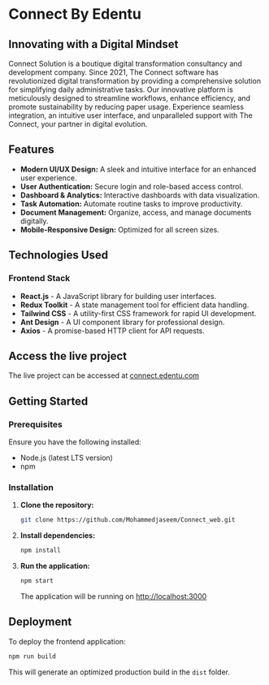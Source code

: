 # Connect By Edentu

## Innovating with a Digital Mindset

Connect Solution is a boutique digital transformation consultancy and development company. Since 2021, The Connect software has revolutionized digital transformation by providing a comprehensive solution for simplifying daily administrative tasks. Our innovative platform is meticulously designed to streamline workflows, enhance efficiency, and promote sustainability by reducing paper usage. Experience seamless integration, an intuitive user interface, and unparalleled support with The Connect, your partner in digital evolution.

## Features

- **Modern UI/UX Design:** A sleek and intuitive interface for an enhanced user experience.
- **User Authentication:** Secure login and role-based access control.
- **Dashboard & Analytics:** Interactive dashboards with data visualization.
- **Task Automation:** Automate routine tasks to improve productivity.
- **Document Management:** Organize, access, and manage documents digitally.
- **Mobile-Responsive Design:** Optimized for all screen sizes.

## Technologies Used

### Frontend Stack

- **React.js** - A JavaScript library for building user interfaces.
- **Redux Toolkit** - A state management tool for efficient data handling.
- **Tailwind CSS** - A utility-first CSS framework for rapid UI development.
- **Ant Design** - A UI component library for professional design.
- **Axios** - A promise-based HTTP client for API requests.

## Access the live project

The live project can be accessed at [connect.edentu.com](https://connect.edentu.com)


## Getting Started

### Prerequisites
Ensure you have the following installed:
- Node.js (latest LTS version)
- npm

### Installation

1. **Clone the repository:**
   ```bash
   git clone https://github.com/Mohammedjaseem/Connect_web.git
   ```

2. **Install dependencies:**
   ```bash
   npm install
   ```

3. **Run the application:**
   ```bash
   npm start
   ```

   The application will be running on [http://localhost:3000](http://localhost:3000)

## Deployment

To deploy the frontend application:
```bash
npm run build
```
This will generate an optimized production build in the `dist` folder.
